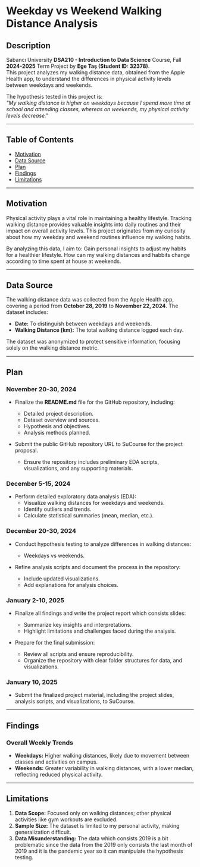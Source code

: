 # **Weekday vs Weekend Walking Distance Analysis**

## **Description**

Sabancı University **DSA210 - Introduction to Data Science** Course, Fall **2024-2025** Term Project by **Ege Taş (Student ID: 32378)**.  
This project analyzes my walking distance data, obtained from the Apple Health app, to understand the differences in physical activity levels between weekdays and weekends.

The hypothesis tested in this project is:  
*"My walking distance is higher on weekdays because I spend more time at school and attending classes, whereas on weekends, my physical activity levels decrease."*

---

## **Table of Contents**
- [Motivation](#motivation)  
- [Data Source](#data-source)  
- [Plan](#plan)
- [Findings](#findings)
- [Limitations](#limitations)

---

## **Motivation**

Physical activity plays a vital role in maintaining a healthy lifestyle. Tracking walking distance provides valuable insights into daily routines and their impact on overall activity levels. This project originates from my curiosity about how my weekday and weekend routines influence my walking habits. 

By analyzing this data, I aim to:
Gain personal insights to adjust my habits for a healthier lifestyle.
How can my walking distances and habbits change according to time spent at house at weekends.

---

## **Data Source**

The walking distance data was collected from the Apple Health app, covering a period from **October 28, 2019** to **November 22, 2024**. The dataset includes:
- **Date:** To distinguish between weekdays and weekends.  
- **Walking Distance (km):** The total walking distance logged each day.

The dataset was anonymized to protect sensitive information, focusing solely on the walking distance metric.

---

## **Plan**

### **November 20-30, 2024**
- Finalize the **README.md** file for the GitHub repository, including:
  - Detailed project description.
  - Dataset overview and sources.
  - Hypothesis and objectives.
  - Analysis methods planned.

- Submit the public GitHub repository URL to SuCourse for the project proposal.  
  - Ensure the repository includes preliminary EDA scripts, visualizations, and any supporting materials.

### **December 5-15, 2024**
- Perform detailed exploratory data analysis (EDA):
  - Visualize walking distances for weekdays and weekends.
  - Identify outliers and trends.
  - Calculate statistical summaries (mean, median, etc.).

### **December 20-30, 2024**
- Conduct hypothesis testing to analyze differences in walking distances:
  - Weekdays vs weekends.

- Refine analysis scripts and document the process in the repository:
  - Include updated visualizations.
  - Add explanations for analysis choices.

### **January 2-10, 2025**
- Finalize all findings and write the project report which consists slides:
  - Summarize key insights and interpretations.
  - Highlight limitations and challenges faced during the analysis.

- Prepare for the final submission:
  - Review all scripts and ensure reproducibility.
  - Organize the repository with clear folder structures for  data, and visualizations.

### **January 10, 2025**
- Submit the finalized project material, including the project slides, analysis scripts, and visualizations, to SuCourse.

---

## **Findings**

### **Overall Weekly Trends**
- **Weekdays:** Higher walking distances, likely due to movement between classes and activities on campus.  
- **Weekends:** Greater variability in walking distances, with a lower median, reflecting reduced physical activity.  

---

## **Limitations**

1. **Data Scope:** Focused only on walking distances; other physical activities like gym workouts are excluded.  
2. **Sample Size:** The dataset is limited to my personal activity, making generalization difficult.
3. **Data Misunderstanding:** The data which consists 2019 is a bit problematic since the data from the 2019 only consists the last month of 2019 and it is the pandemic year so it can manipulate the hypothesis testing.
